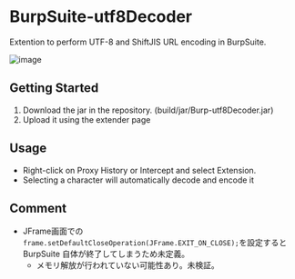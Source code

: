 # BurpSuite-utf8Decoder
Extention to perform UTF-8 and ShiftJIS URL encoding in BurpSuite.

![image](https://user-images.githubusercontent.com/64389838/205491097-60f83262-fbdb-4fcb-be2f-9e7d2d637e1b.png)

##  Getting Started
1. Download the jar in the repository. (build/jar/Burp-utf8Decoder.jar)
2. Upload it using the extender page

## Usage
* Right-click on Proxy History or Intercept and select Extension.
* Selecting a character will automatically decode and encode it

## Comment
* JFrame画面での`frame.setDefaultCloseOperation(JFrame.EXIT_ON_CLOSE);`を設定するとBurpSuite 自体が終了してしまうため未定義。
  * メモリ解放が行われていない可能性あり。未検証。

